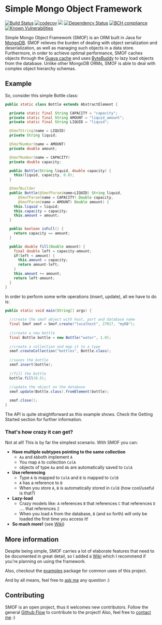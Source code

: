 # Simple Mongo Object Framework

[![Build Status](https://travis-ci.org/JPDSousa/mongo-obj-framework.svg?branch=master)](https://travis-ci.org/JPDSousa/mongo-obj-framework)
[![codecov](https://codecov.io/gh/JPDSousa/mongo-obj-framework/branch/master/graph/badge.svg)](https://codecov.io/gh/JPDSousa/mongo-obj-framework)
[![](https://jitpack.io/v/JPDSousa/mongo-obj-framework.svg)](https://jitpack.io/#JPDSousa/mongo-obj-framework)
[![Dependency Status](https://www.versioneye.com/user/projects/5933e3e776149d00503a8c25/badge.svg)](https://www.versioneye.com/user/projects/5933e3e776149d00503a8c25)
[![BCH compliance](https://bettercodehub.com/edge/badge/JPDSousa/mongo-obj-framework?branch=master)](https://bettercodehub.com/)
[![Known Vulnerabilities](https://snyk.io/test/github/jpdsousa/mongo-obj-framework/badge.svg)](https://snyk.io/test/github/jpdsousa/mongo-obj-framework)

Simple Mongo Object Framework (SMOF) is an ORM built in Java for [MongoDB](https://www.mongodb.com/). SMOF relieves the burden of dealing with object serialization and deserialization, as well as managing such objects in a data store. Furthermore, in order to achieve optimal performance, SMOF caches objects through the [Guava cache](https://github.com/google/guava/wiki/CachesExplained) and uses [ByteBuddy](http://bytebuddy.net) to lazy load objects from the database. Unlike other MongoDB ORMs, SMOF is able to deal with complex object hierarchy schemas.

## Example

So, consider this simple Bottle class:

```java
public static class Bottle extends AbstractElement {

  private static final String CAPACITY = "capacity";
  private static final String AMOUNT = "liquid_amount";
  private static final String LIQUID = "liquid";

  @SmofString(name = LIQUID)
  private String liquid;

  @SmofNumber(name = AMOUNT)
  private double amount;

  @SmofNumber(name = CAPACITY)
  private double capacity;

  public Bottle(String liquid, double capacity) {
    this(liquid, capacity, 0.0);
  }

  @SmofBuilder
  public Bottle(@SmofParam(name=LIQUID) String liquid,
      @SmofParam(name = CAPACITY) Double capacity,
      @SmofParam(name = AMOUNT) Double amount) {
    this.liquid = liquid;
    this.capacity = capacity;
    this.amount = amount;
  }

  public boolean isFull() {
    return capacity == amount;
  }

  public double fill(Double amount) {
    final double left = capacity-amount;
    if(left < amount) {
      this.amount = capacity;
      return amount-left;
    }
    this.amount += amount;
    return left-amount;
  }
}
```

In order to perform some write operations (insert, update), all we have to do is:

```java
public static void main(String[] args) {
  
  //create the smof object with host, port and database name
  final Smof smof = Smof.create("localhost", 27017, "myDB");
  
  //create a new bottle
  final Bottle bottle = new Bottle("water", 1.0);
  
  //create a collection and map it to a type
  smof.createCollection("bottles", Bottle.class);
  
  //saves the bottle
  smof.insert(bottle);
  
  //fill the bottle
  bottle.fill(0.5);
  
  //update the object on the database
  smof.update(Bottle.class).fromElement(bottle);

  smof.close();
}
```

The API is quite straightforward as this example shows. Check the Getting Started section for further information.

### That's how crazy it can get?

Not at all! This is by far the simplest scenario. With SMOF you can:
* **Have multiple subtypes pointing to the same collection** 
  * `Aa` and `Ab`both implement `A`
  * You map `A` to collection `ColA`
  * objects of type `Aa` and `Ab` are automatically saved to `ColA`
* **Use referencing**
  * Type `A` is mapped to `ColA` and `B` is mapped to `ColB`
  * `A` has a reference to `B`
  * When you store `A`, `B` is automatically stored in `ColB` (how cool/useful is that?)
* **Lazy-load**
  * Crazy models like: `A` references `B` that references `C` that references `D` .... that references `Z`
  * When you load `A` from the database, `B` (and so forth) will only be loaded the first time you access it!
* **So much more!** (see [Wiki](https://github.com/JPDSousa/mongo-obj-framework/wiki))

## More information

Despite being simple, SMOF carries a lot of elaborate features that need to be documented in great detail, so I added a [Wiki](https://github.com/JPDSousa/mongo-obj-framework/wiki) which I recommend if you're planning on using the framework.

Also, checkout the [examples](https://github.com/JPDSousa/mongo-obj-framework/tree/master/examples/org/smof/examples) package for common uses of this project.

And by all means, feel free to [ask me](mailto:jpd.sousa@campus.fct.unl.pt) any question :)

## Contributing

SMOF is an open project, thus it welcomes new contributors. Follow the general [Github Flow](https://guides.github.com/introduction/flow/index.html) to contribute to the project! Also, feel free to [contact me](mailto:jpd.sousa@campus.fct.unl.pt) :)

